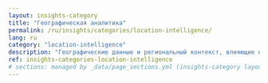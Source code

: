 ```yaml
---
layout: insights-category
title: "Географическая аналитика"
permalink: /ru/insights/categories/location-intelligence/
lang: ru
category: "location-intelligence"
description: "Географические данные и региональный контекст, влияющие на развитие брендов и возможности."
ref: insights-categories-location-intelligence
# sections: managed by _data/page_sections.yml (insights-category layout)
---
```

